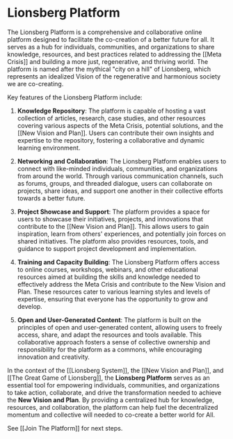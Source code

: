# Lionsberg Platform

The Lionsberg Platform is a comprehensive and collaborative online platform designed to facilitate the co-creation of a better future for all. It serves as a hub for individuals, communities, and organizations to share knowledge, resources, and best practices related to addressing the [[Meta Crisis]] and building a more just, regenerative, and thriving world. The platform is named after the mythical "city on a hill" of Lionsberg, which represents an idealized Vision of the regenerative and harmonious society we are co-creating. 

Key features of the Lionsberg Platform include:

1.  **Knowledge Repository**: The platform is capable of hosting a vast collection of articles, research, case studies, and other resources covering various aspects of the Meta Crisis, potential solutions, and the [[New Vision and Plan]]. Users can contribute their own insights and expertise to the repository, fostering a collaborative and dynamic learning environment.
    
2.  **Networking and Collaboration**: The Lionsberg Platform enables users to connect with like-minded individuals, communities, and organizations from around the world. Through various communication channels, such as forums, groups, and threaded dialogue, users can collaborate on projects, share ideas, and support one another in their collective efforts towards a better future.
    
3.  **Project Showcase and Support**: The platform provides a space for users to showcase their initiatives, projects, and innovations that contribute to the [[New Vision and Plan]]. This allows users to gain inspiration, learn from others' experiences, and potentially join forces on shared initiatives. The platform also provides resources, tools, and guidance to support project development and implementation.
    
4.  **Training and Capacity Building**: The Lionsberg Platform offers access to online courses, workshops, webinars, and other educational resources aimed at building the skills and knowledge needed to effectively address the Meta Crisis and contribute to the New Vision and Plan. These resources cater to various learning styles and levels of expertise, ensuring that everyone has the opportunity to grow and develop.
    
5.  **Open and User-Generated Content**: The platform is built on the principles of open and user-generated content, allowing users to freely access, share, and adapt the resources and tools available. This collaborative approach fosters a sense of collective ownership and responsibility for the platform as a commons, while encouraging innovation and creativity.
    

In the context of the [[Lionsberg System]], the [[New Vision and Plan]], and [[The Great Game of Lionsberg]], the **Lionsberg Platform** serves as an essential tool for empowering individuals, communities, and organizations to take action, collaborate, and drive the transformation needed to achieve the **New Vision and Plan**. By providing a centralized hub for knowledge, resources, and collaboration, the platform can help fuel the decentralized momentum and collective will needed to co-create a better world for All.

See [[Join The Platform]] for next steps. 
